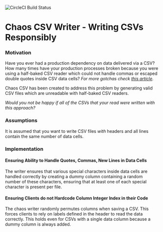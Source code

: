 ![CircleCI Build Status](https://circleci.com/gh/kovalevvlad/chaos-csv.png?style=shield&circle-token=6c77497a4f2cb91cba03e55499353fe2069df573 "CircleCI Build Status")

# Chaos CSV Writer - Writing CSVs Responsibly

### Motivation
Have you ever had a production dependency on data delivered via a CSV? How many times have your production
processes broken because you were using a half-baked CSV reader which could not handle commas or
escaped double quotes inside CSV data cells? *For more gotchas check
[this article](https://tburette.github.io/blog/2014/05/25/so-you-want-to-write-your-own-CSV-code/).*

Chaos CSV has been created to address this problem by generating valid CSV files which are unreadable with half-baked
CSV readers.

*Would you not be happy if all of the CSVs that your read were written with this approach?*

### Assumptions
It is assumed that you want to write CSV files *with* headers and all lines contain the same number of data cells.

### Implementation

#### Ensuring Ability to Handle Quotes, Commas, New Lines in Data Cells
The writer ensures that various special characters inside data cells are handled correctly by creating a dummy
column containing a random number of these characters, ensuring that at least one of each special character is present
per file.

#### Ensuring Clients do not Hardcode Column Integer Index in their Code
The chaos writer randomly permutes columns when saving a CSV. This forces clients to rely on labels defined in the 
header to read the data correctly. This holds even for CSVs with a single data column because a dummy column is
always added.
